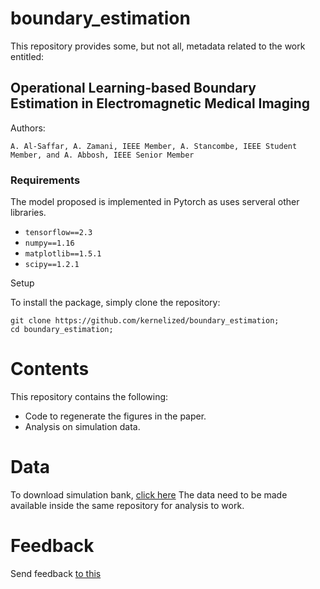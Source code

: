 # boundary_estimation
This repository provides some, but not all, metadata related to the work entitled:

## Operational Learning-based Boundary Estimation in Electromagnetic Medical Imaging

Authors:
```
A. Al-Saffar, A. Zamani, IEEE Member, A. Stancombe, IEEE Student Member, and A. Abbosh, IEEE Senior Member
```

### Requirements

The model proposed is implemented in Pytorch as uses serveral other libraries.

* `tensorflow==2.3`
* `numpy==1.16`
* `matplotlib==1.5.1`
* `scipy==1.2.1`

Setup

To install the package, simply clone the repository:

```
git clone https://github.com/kernelized/boundary_estimation;
cd boundary_estimation;
```

# Contents
This repository contains the following:
* Code to regenerate the figures in the paper.
* Analysis on simulation data.

# Data
To download simulation bank, [click here](https://drive.google.com/drive/folders/1_K84MtqL6Oq25cRp_O_zqB7wRbNUFwqN?usp=sharing)
The data need to be made available inside the same repository for analysis to work.

# Feedback
Send feedback [to this](mailto:a.alsaffar@uqconnect.edu.au)

